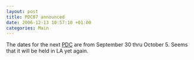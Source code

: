 ```yaml
---
layout: post
title: PDC07 announced
date: 2006-12-13 10:57:10 +01:00
categories: Main
---
```

<P>The dates for the next <A href="http://msdn.microsoft.com/events/pdc/">PDC</A> are from September 30 thru October 5. Seems that it will be held in LA yet again.</P>
